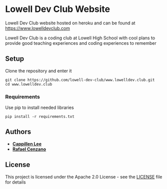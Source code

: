 # Lowell Dev Club Website

Lowell Dev Club website hosted on heroku and can be found at https://www.lowelldevclub.com

Lowell Dev Club is a coding club at Lowell High School with cool plans to provide good teaching experiences and coding experiences to remember

## Setup

Clone the repository and enter it

```
git clone https://github.com/lowell-dev-club/www.lowelldev.club.git
cd www.lowelldev.club
```

### Requirements

Use pip to install needed libraries

```
pip install -r requirements.txt
```

## Authors

* [**Cappillen Lee**](https://github.com/calee14)
* [**Rafael Cenzano**](https://github.com/RafaelCenzano)

## License

This project is licensed under the Apache 2.0 License - see the [LICENSE](LICENSE) file for details
